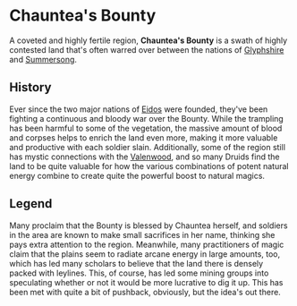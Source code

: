 # Chauntea's Bounty

A coveted and highly fertile region, **Chauntea's Bounty** is a swath of highly
contested land that's often warred over between the nations of
[Glyphshire](kingdoms/glyphshire.md) and [Summersong](kingdoms/summersong.md).

## History

Ever since the two major nations of [Eidos](continents/eidos.md) were founded,
they've been fighting a continuous and bloody war over the Bounty. While the
trampling has been harmful to some of the vegetation, the massive amount of
blood and corpses helps to enrich the land even more, making it more valuable
and productive with each soldier slain. Additionally, some of the region still
has mystic connections with the [Valenwood](valenwood.md), and so many Druids
find the land to be quite valuable for how the various combinations of potent
natural energy combine to create quite the powerful boost to natural magics.

## Legend

Many proclaim that the Bounty is blessed by Chauntea herself, and soldiers in
the area are known to make small sacrifices in her name, thinking she pays extra
attention to the region. Meanwhile, many practitioners of magic claim that the
plains seem to radiate arcane energy in large amounts, too, which has led many
scholars to believe that the land there is densely packed with leylines. This,
of course, has led some mining groups into speculating whether or not it would
be more lucrative to dig it up. This has been met with quite a bit of pushback,
obviously, but the idea's out there.